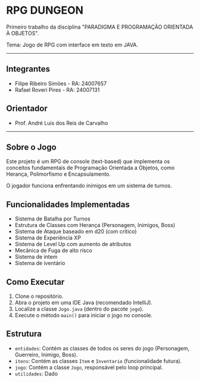 # RPG DUNGEON

Primeiro trabalho da disciplina "PARADIGMA E PROGRAMAÇÃO ORIENTADA À OBJETOS".

Tema: Jogo de RPG com interface em texto em JAVA.

-------------------------------

## Integrantes
* Filipe Ribeiro Simões - RA: 24007657
* Rafael Roveri Pires - RA: 24007131

## Orientador
* Prof. André Luis dos Reis de Carvalho

-------------------------------

## Sobre o Jogo

Este projeto é um RPG de console (text-based) que implementa os conceitos fundamentais de Programação Orientada a Objetos, como Herança, Polimorfismo e Encapsulamento.

O jogador funciona enfrentando inimigos em um sistema de turnos.

## Funcionalidades Implementadas

* Sistema de Batalha por Turnos
* Estrutura de Classes com Herança (Personagem, Inimigos, Boss)
* Sistema de Ataque baseado em d20 (com crítico)
* Sistema de Experiência XP
* Sistema de Level Up com aumento de atributos
* Mecânica de Fuga de alto risco
* Sistema de intem
* Sistema de iventário

## Como Executar

1.  Clone o repositório.
2.  Abra o projeto em uma IDE Java (recomendado IntelliJ).
3.  Localize a classe `Jogo.java` (dentro do pacote `jogo`).
4.  Execute o método `main()` para iniciar o jogo no console.

## Estrutura

* `entidades`: Contém as classes de todos os seres do jogo (Personagem, Guerreiro, Inimigo, Boss).
* `itens`: Contém as classes `Item` e `Inventario` (funcionalidade futura).
* `jogo`: Contém a classe `Jogo`, responsável pelo loop principal.
* `utilidades`: Dado
